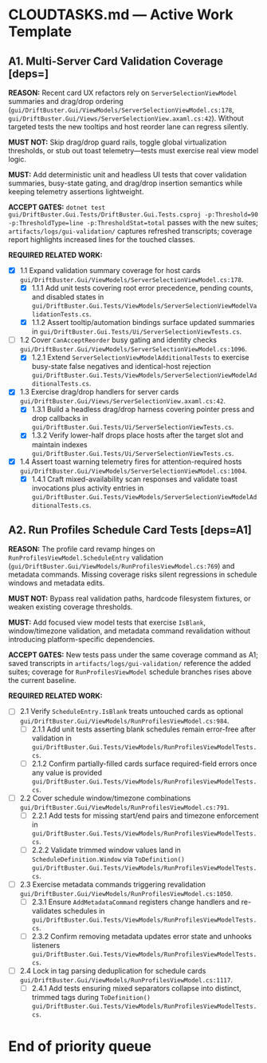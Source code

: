 # CLOUDTASKS.md — Active Work Template

<!--
Schema reference
- H#.<area> [deps=] — Area title
  **REASON:** Why this area matters for near-term shipping.
  **MUST NOT:** Hard stops (what to avoid while working this area).
  **MUST:** Non-negotiable requirements.
  **ACCEPT GATES:** Conditions that must be true before marking the area complete.
  **REQUIRED RELATED WORK:** ≥4 concrete subpaths (files/modules/tests) agents must advance. Use hierarchical numbering (1.1, 1.1.1…) for nested subtasks.
- Append new areas at the top. Move finished areas to `CLOUDTASKS-COMPLETED.md` using the same schema.
- Task IDs (`T-xxxxxx`) stay in CLOUDTASKS.md; cross-reference them inside subtasks when relevant.
-->

## A1. Multi-Server Card Validation Coverage [deps=]

**REASON:** Recent card UX refactors rely on `ServerSelectionViewModel` summaries and drag/drop ordering (`gui/DriftBuster.Gui/ViewModels/ServerSelectionViewModel.cs:178`, `gui/DriftBuster.Gui/Views/ServerSelectionView.axaml.cs:42`). Without targeted tests the new tooltips and host reorder lane can regress silently.

**MUST NOT:** Skip drag/drop guard rails, toggle global virtualization thresholds, or stub out toast telemetry—tests must exercise real view model logic.

**MUST:** Add deterministic unit and headless UI tests that cover validation summaries, busy-state gating, and drag/drop insertion semantics while keeping telemetry assertions lightweight.

**ACCEPT GATES:** `dotnet test gui/DriftBuster.Gui.Tests/DriftBuster.Gui.Tests.csproj -p:Threshold=90 -p:ThresholdType=line -p:ThresholdStat=total` passes with the new suites; `artifacts/logs/gui-validation/` captures refreshed transcripts; coverage report highlights increased lines for the touched classes.

**REQUIRED RELATED WORK:**
- [x] 1.1 Expand validation summary coverage for host cards `gui/DriftBuster.Gui/ViewModels/ServerSelectionViewModel.cs:178`.
  - [x] 1.1.1 Add unit tests covering root error precedence, pending counts, and disabled states in `gui/DriftBuster.Gui.Tests/ViewModels/ServerSelectionViewModelValidationTests.cs`.
  - [x] 1.1.2 Assert tooltip/automation bindings surface updated summaries in `gui/DriftBuster.Gui.Tests/Ui/ServerSelectionViewTests.cs`.
- [ ] 1.2 Cover `CanAcceptReorder` busy gating and identity checks `gui/DriftBuster.Gui/ViewModels/ServerSelectionViewModel.cs:1096`.
  - [x] 1.2.1 Extend `ServerSelectionViewModelAdditionalTests` to exercise busy-state false negatives and identical-host rejection `gui/DriftBuster.Gui.Tests/ViewModels/ServerSelectionViewModelAdditionalTests.cs`.
- [x] 1.3 Exercise drag/drop handlers for server cards `gui/DriftBuster.Gui/Views/ServerSelectionView.axaml.cs:42`.
  - [x] 1.3.1 Build a headless drag/drop harness covering pointer press and drop callbacks in `gui/DriftBuster.Gui.Tests/Ui/ServerSelectionViewTests.cs`.
  - [x] 1.3.2 Verify lower-half drops place hosts after the target slot and maintain indexes `gui/DriftBuster.Gui.Tests/Ui/ServerSelectionViewTests.cs`.
- [x] 1.4 Assert toast warning telemetry fires for attention-required hosts `gui/DriftBuster.Gui/ViewModels/ServerSelectionViewModel.cs:1004`.
  - [x] 1.4.1 Craft mixed-availability scan responses and validate toast invocations plus activity entries in `gui/DriftBuster.Gui.Tests/ViewModels/ServerSelectionViewModelAdditionalTests.cs`.

## A2. Run Profiles Schedule Card Tests [deps=A1]

**REASON:** The profile card revamp hinges on `RunProfilesViewModel.ScheduleEntry` validation (`gui/DriftBuster.Gui/ViewModels/RunProfilesViewModel.cs:769`) and metadata commands. Missing coverage risks silent regressions in schedule windows and metadata edits.

**MUST NOT:** Bypass real validation paths, hardcode filesystem fixtures, or weaken existing coverage thresholds.

**MUST:** Add focused view model tests that exercise `IsBlank`, window/timezone validation, and metadata command revalidation without introducing platform-specific dependencies.

**ACCEPT GATES:** New tests pass under the same coverage command as A1; saved transcripts in `artifacts/logs/gui-validation/` reference the added suites; coverage for `RunProfilesViewModel` schedule branches rises above the current baseline.

**REQUIRED RELATED WORK:**
- [ ] 2.1 Verify `ScheduleEntry.IsBlank` treats untouched cards as optional `gui/DriftBuster.Gui/ViewModels/RunProfilesViewModel.cs:984`.
  - [ ] 2.1.1 Add unit tests asserting blank schedules remain error-free after validation in `gui/DriftBuster.Gui.Tests/ViewModels/RunProfilesViewModelTests.cs`.
  - [ ] 2.1.2 Confirm partially-filled cards surface required-field errors once any value is provided `gui/DriftBuster.Gui.Tests/ViewModels/RunProfilesViewModelTests.cs`.
- [ ] 2.2 Cover schedule window/timezone combinations `gui/DriftBuster.Gui/ViewModels/RunProfilesViewModel.cs:791`.
  - [ ] 2.2.1 Add tests for missing start/end pairs and timezone enforcement in `gui/DriftBuster.Gui.Tests/ViewModels/RunProfilesViewModelTests.cs`.
  - [ ] 2.2.2 Validate trimmed window values land in `ScheduleDefinition.Window` via `ToDefinition()` `gui/DriftBuster.Gui.Tests/ViewModels/RunProfilesViewModelTests.cs`.
- [ ] 2.3 Exercise metadata commands triggering revalidation `gui/DriftBuster.Gui/ViewModels/RunProfilesViewModel.cs:1050`.
  - [ ] 2.3.1 Ensure `AddMetadataCommand` registers change handlers and re-validates schedules in `gui/DriftBuster.Gui.Tests/ViewModels/RunProfilesViewModelTests.cs`.
  - [ ] 2.3.2 Confirm removing metadata updates error state and unhooks listeners `gui/DriftBuster.Gui.Tests/ViewModels/RunProfilesViewModelTests.cs`.
- [ ] 2.4 Lock in tag parsing deduplication for schedule cards `gui/DriftBuster.Gui/ViewModels/RunProfilesViewModel.cs:1117`.
  - [ ] 2.4.1 Add tests ensuring mixed separators collapse into distinct, trimmed tags during `ToDefinition()` `gui/DriftBuster.Gui.Tests/ViewModels/RunProfilesViewModelTests.cs`.

# End of priority queue
<!-- PR prepared: 2025-02-14T18:45:00Z -->
<!-- make_pr anchor -->
